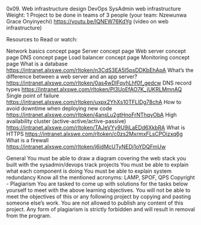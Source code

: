 0x09. Web infrastructure design
DevOps
SysAdmin
web infrastructure
 Weight: 1
 Project to be done in teams of 3 people (your team: Nzewunwa Grace Onyinyechi)
https://youtu.be/lQNEW76KdYg (video on web infrastructure)

Resources to Read or watch:

Network basics concept page
Server concept page
Web server concept page
DNS concept page
Load balancer concept page
Monitoring concept page
What is a database https://intranet.alxswe.com/rltoken/n3CdS3EA5l5psDDKbEhApA
What’s the difference between a web server and an app server? https://intranet.alxswe.com/rltoken/0as4wDlFqyhLhf0f_gedcw
DNS record types https://intranet.alxswe.com/rltoken/Pl3UoEfAO7K_jUKRLMmnAQ
Single point of failure https://intranet.alxswe.com/rltoken/uxpx2YhXs10TFLIDg78chA
How to avoid downtime when deploying new code https://intranet.alxswe.com/rltoken/4ansLu2gtHnoFrNThqyObA
High availability cluster (active-active/active-passive) https://intranet.alxswe.com/rltoken/TAJeVYy9U9iLaEDd6XkbRA
What is HTTPS https://intranet.alxswe.com/rltoken/c0zs2MxrmxFLsCPOizxq6g
What is a firewall https://intranet.alxswe.com/rltoken/j6idMcUTyNEDj1oYDQFmUw


General
You must be able to draw a diagram covering the web stack you built with the sysadmin/devops track projects
You must be able to explain what each component is doing
You must be able to explain system redundancy
Know all the mentioned acronyms: LAMP, SPOF, QPS
Copyright - Plagiarism
You are tasked to come up with solutions for the tasks below yourself to meet with the above learning objectives.
You will not be able to meet the objectives of this or any following project by copying and pasting someone else’s work.
You are not allowed to publish any content of this project.
Any form of plagiarism is strictly forbidden and will result in removal from the program.
